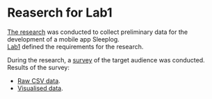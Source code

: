 # Reaserch for Lab1
[The research](./ResearchLab1.pdf) was conducted to collect preliminary data for the development of a mobile app Sleeplog.<br>
[Lab1](https://github.com/sahlet-official/sleeplog/files/9593826/UI_Lab1.pdf) defined the requirements for the research.<br>

During the research, a [survey](https://docs.google.com/forms/d/e/1FAIpQLSd7MH3FicCbms1lh_7tm3vE8jbvlFExf5R0g8McXJA92Ru4kA/viewform) of the target audience was conducted.<br>
Results of the survey:
  + [Raw CSV data](./SurveyRawData.csv). 
  + [Visualised data](./SurveyVisualData.pdf).

